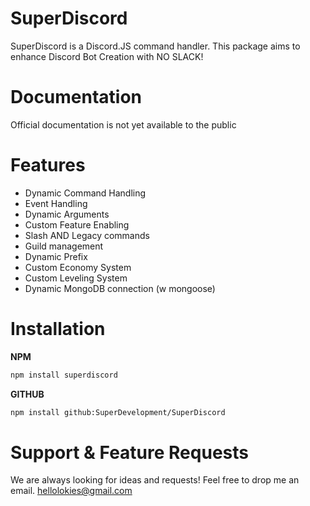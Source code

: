 # SuperDiscord

SuperDiscord is a Discord.JS command handler. This package aims to enhance Discord Bot Creation with NO SLACK!

# Documentation

Official documentation is not yet available to the public

# Features
- Dynamic Command Handling
- Event Handling
- Dynamic Arguments
- Custom Feature Enabling
- Slash AND Legacy commands
- Guild management
- Dynamic Prefix
- Custom Economy System
- Custom Leveling System
- Dynamic MongoDB connection (w mongoose)

# Installation

**NPM**

```bash
npm install superdiscord
```

**GITHUB**
```bash
npm install github:SuperDevelopment/SuperDiscord
```

# Support & Feature Requests

We are always looking for ideas and requests! Feel free to drop me an email. 
[hellolokies@gmail.com](mailto:hellolokies@gmail.com)